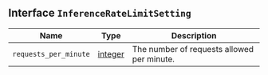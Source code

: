 ## Interface `InferenceRateLimitSetting`

| Name | Type | Description |
| - | - | - |
| `requests_per_minute` | [integer](./integer.md) | The number of requests allowed per minute. |
